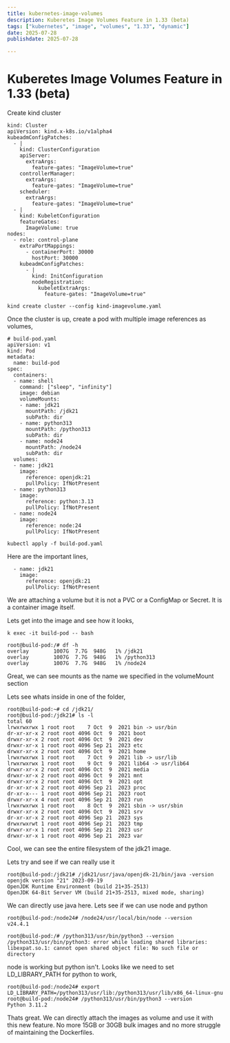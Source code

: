 ```yaml
---
title: kubernetes-image-volumes
description: Kuberetes Image Volumes Feature in 1.33 (beta)
tags: ["kubernetes", "image", "volumes", "1.33", "dynamic"]
date: 2025-07-28
publishdate: 2025-07-28

---
```


# Kuberetes Image Volumes Feature in 1.33 (beta)

Create kind cluster
```
kind: Cluster
apiVersion: kind.x-k8s.io/v1alpha4
kubeadmConfigPatches:
  - |
    kind: ClusterConfiguration
    apiServer:
      extraArgs:
        feature-gates: "ImageVolume=true"
    controllerManager:
      extraArgs:
        feature-gates: "ImageVolume=true"
    scheduler:
      extraArgs:
        feature-gates: "ImageVolume=true"
  - |
    kind: KubeletConfiguration
    featureGates:
      ImageVolume: true
nodes:
  - role: control-plane
    extraPortMappings:
      - containerPort: 30000
        hostPort: 30000
    kubeadmConfigPatches:
      - |
        kind: InitConfiguration
        nodeRegistration:
          kubeletExtraArgs:
            feature-gates: "ImageVolume=true"
```

```
kind create cluster --config kind-imagevolume.yaml
```

Once the cluster is up, create a pod with multiple image references as volumes,
```
# build-pod.yaml
apiVersion: v1
kind: Pod
metadata:
  name: build-pod
spec:
  containers:
  - name: shell
    command: ["sleep", "infinity"]
    image: debian
    volumeMounts:
    - name: jdk21
      mountPath: /jdk21
      subPath: dir
    - name: python313
      mountPath: /python313
      subPath: dir
    - name: node24
      mountPath: /node24
      subPath: dir
  volumes:
  - name: jdk21
    image:
      reference: openjdk:21
      pullPolicy: IfNotPresent
  - name: python313
    image:
      reference: python:3.13
      pullPolicy: IfNotPresent
  - name: node24
    image:
      reference: node:24
      pullPolicy: IfNotPresent
```

```
kubectl apply -f build-pod.yaml
```

Here are the important lines,
```
  - name: jdk21
    image:
      reference: openjdk:21
      pullPolicy: IfNotPresent
```

We are attaching a volume but it is not a PVC or a ConfigMap or Secret. It is a container image itself.

Lets get into the image and see how it looks,
```
k exec -it build-pod -- bash
```

```
root@build-pod:/# df -h
overlay        1007G  7.7G  948G   1% /jdk21
overlay        1007G  7.7G  948G   1% /python313
overlay        1007G  7.7G  948G   1% /node24
```
Great, we can see mounts as the name we specified in the volumeMount section

Lets see whats inside in one of the folder,
```
root@build-pod:~# cd /jdk21/
root@build-pod:/jdk21# ls -l
total 60
lrwxrwxrwx 1 root root    7 Oct  9  2021 bin -> usr/bin
dr-xr-xr-x 2 root root 4096 Oct  9  2021 boot
drwxr-xr-x 2 root root 4096 Oct  9  2021 dev
drwxr-xr-x 1 root root 4096 Sep 21  2023 etc
drwxr-xr-x 2 root root 4096 Oct  9  2021 home
lrwxrwxrwx 1 root root    7 Oct  9  2021 lib -> usr/lib
lrwxrwxrwx 1 root root    9 Oct  9  2021 lib64 -> usr/lib64
drwxr-xr-x 2 root root 4096 Oct  9  2021 media
drwxr-xr-x 2 root root 4096 Oct  9  2021 mnt
drwxr-xr-x 2 root root 4096 Oct  9  2021 opt
dr-xr-xr-x 2 root root 4096 Sep 21  2023 proc
dr-xr-x--- 1 root root 4096 Sep 21  2023 root
drwxr-xr-x 4 root root 4096 Sep 21  2023 run
lrwxrwxrwx 1 root root    8 Oct  9  2021 sbin -> usr/sbin
drwxr-xr-x 2 root root 4096 Oct  9  2021 srv
dr-xr-xr-x 2 root root 4096 Sep 21  2023 sys
drwxrwxrwt 1 root root 4096 Sep 21  2023 tmp
drwxr-xr-x 1 root root 4096 Sep 21  2023 usr
drwxr-xr-x 1 root root 4096 Sep 21  2023 var
```
Cool, we can see the entire filesystem of the jdk21 image.

Lets try and see if we can really use it
```
root@build-pod:/jdk21# /jdk21/usr/java/openjdk-21/bin/java -version
openjdk version "21" 2023-09-19
OpenJDK Runtime Environment (build 21+35-2513)
OpenJDK 64-Bit Server VM (build 21+35-2513, mixed mode, sharing)
```
We can directly use java here. Lets see if we can use node and python

```
root@build-pod:/node24# /node24/usr/local/bin/node --version
v24.4.1

root@build-pod:/# /python313/usr/bin/python3 --version
/python313/usr/bin/python3: error while loading shared libraries: libexpat.so.1: cannot open shared object file: No such file or directory
```

node is working but python isn't. Looks like we need to set LD_LIBRARY_PATH for python to work,
```
root@build-pod:/node24# export LD_LIBRARY_PATH=/python313/usr/lib:/python313/usr/lib/x86_64-linux-gnu
root@build-pod:/node24# /python313/usr/bin/python3 --version
Python 3.11.2
```

Thats great. We can directly attach the images as volume and use it with this new feature.
No more 15GB or 30GB bulk images and no more struggle of maintaining the Dockerfiles.
